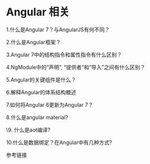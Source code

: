 # Angular 相关

1.什么是Angular 7？与AngularJS有何不同？

2.什么是Angular框架？

3.Angular 7中的结构指令和属性指令有什么区别？

4.NgModule中的”声明”, “提供者”和”导入”之间有什么区别？

5.Angular的关键组件是什么？

6.解释Angular的体系结构概述

7.如何将Angular 6更新为Angular 7？

8.什么是angular material?

\9. 什么是aot编译?

10.什么是数据绑定？在Angular中有几种方式?

参考链接